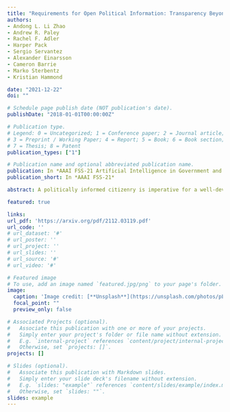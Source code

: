 ```yaml
---
title: "Requirements for Open Political Information: Transparency Beyond Open Data"
authors:
- Andong L. Li Zhao
- Andrew R. Paley
- Rachel F. Adler
- Harper Pack
- Sergio Servantez
- Alexander Einarsson
- Cameron Barrie
- Marko Sterbentz
- Kristian Hammond

date: "2021-12-22"
doi: ""

# Schedule page publish date (NOT publication's date).
publishDate: "2018-01-01T00:00:00Z"

# Publication type.
# Legend: 0 = Uncategorized; 1 = Conference paper; 2 = Journal article;
# 3 = Preprint / Working Paper; 4 = Report; 5 = Book; 6 = Book section;
# 7 = Thesis; 8 = Patent
publication_types: ["1"]

# Publication name and optional abbreviated publication name.
publication: In *AAAI FSS-21 Artificial Intelligence in Government and Public Sector*
publication_short: In *AAAI FSS-21*

abstract: A politically informed citizenry is imperative for a well-developed democracy. While the US government has pursued policies for open data, these efforts have been insufficient in achieving an open government because only people with technical and domain knowledge can access information in the data. In this work, we conduct user interviews to identify wants and needs among stakeholders. We further use this information to sketch out the foundational requirements for a functional political information technical system.

featured: true

links:
url_pdf: 'https://arxiv.org/pdf/2112.03119.pdf'
url_code: ''
# url_dataset: '#'
# url_poster: ''
# url_project: ''
# url_slides: ''
# url_source: '#'
# url_video: '#'

# Featured image
# To use, add an image named `featured.jpg/png` to your page's folder.
image:
  caption: 'Image credit: [**Unsplash**](https://unsplash.com/photos/pLCdAaMFLTE)'
  focal_point: ""
  preview_only: false

# Associated Projects (optional).
#   Associate this publication with one or more of your projects.
#   Simply enter your project's folder or file name without extension.
#   E.g. `internal-project` references `content/project/internal-project/index.md`.
#   Otherwise, set `projects: []`.
projects: []

# Slides (optional).
#   Associate this publication with Markdown slides.
#   Simply enter your slide deck's filename without extension.
#   E.g. `slides: "example"` references `content/slides/example/index.md`.
#   Otherwise, set `slides: ""`.
slides: example
---
```

